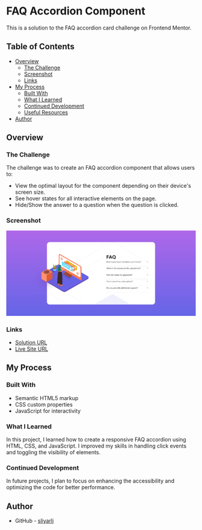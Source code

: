 # FAQ Accordion Component

This is a solution to the FAQ accordion card challenge on Frontend Mentor.

## Table of Contents

- [Overview](#overview)
  - [The Challenge](#the-challenge)
  - [Screenshot](#screenshot)
  - [Links](#links)
- [My Process](#my-process)
  - [Built With](#built-with)
  - [What I Learned](#what-i-learned)
  - [Continued Development](#continued-development)
  - [Useful Resources](#useful-resources)
- [Author](#author)

## Overview

### The Challenge

The challenge was to create an FAQ accordion component that allows users to:

- View the optimal layout for the component depending on their device's screen size.
- See hover states for all interactive elements on the page.
- Hide/Show the answer to a question when the question is clicked.

### Screenshot

![Screenshot](./screenshot.png)

### Links

- [Solution URL](https://your-solution-url.com)
- [Live Site URL](https://your-live-site-url.com)

## My Process

### Built With

- Semantic HTML5 markup
- CSS custom properties
- JavaScript for interactivity

### What I Learned

In this project, I learned how to create a responsive FAQ accordion using HTML, CSS, and JavaScript. I improved my skills in handling click events and toggling the visibility of elements.

### Continued Development

In future projects, I plan to focus on enhancing the accessibility and optimizing the code for better performance.

## Author

- GitHub - [sliyarli](https://github.com/sliyarli)
